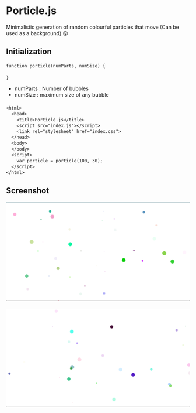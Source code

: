 # Porticle.js

Minimalistic generation of random colourful particles that move (Can be used as a background) :stuck_out_tongue:


## Initialization
```
function porticle(numParts, numSize) {

}
```
- numParts : Number of bubbles
- numSize : maximum size of any bubble

####
```
<html>
  <head>
    <title>Porticle.js</title>
    <script src="index.js"></script>
    <link rel="stylesheet" href="index.css">
  </head>
  <body>
  </body>
  <script>
    var porticle = porticle(100, 30);
  </script>
</html>
```
## Screenshot
####
![alt](ss1.png)
####
![alt](ss2.png)
